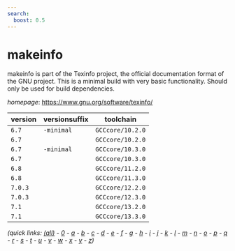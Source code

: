 ```yaml
---
search:
  boost: 0.5
---
```

# makeinfo

makeinfo is part of the Texinfo project, the official documentation format of the GNU project.  This is a minimal build with very basic functionality. Should only be used for build dependencies.

*homepage*: <https://www.gnu.org/software/texinfo/>

version | versionsuffix | toolchain
--------|---------------|----------
``6.7`` | ``-minimal`` | ``GCCcore/10.2.0``
``6.7`` |  | ``GCCcore/10.2.0``
``6.7`` | ``-minimal`` | ``GCCcore/10.3.0``
``6.7`` |  | ``GCCcore/10.3.0``
``6.8`` |  | ``GCCcore/11.2.0``
``6.8`` |  | ``GCCcore/11.3.0``
``7.0.3`` |  | ``GCCcore/12.2.0``
``7.0.3`` |  | ``GCCcore/12.3.0``
``7.1`` |  | ``GCCcore/13.2.0``
``7.1`` |  | ``GCCcore/13.3.0``


*(quick links: [(all)](../index.md) - [0](../0/index.md) - [a](../a/index.md) - [b](../b/index.md) - [c](../c/index.md) - [d](../d/index.md) - [e](../e/index.md) - [f](../f/index.md) - [g](../g/index.md) - [h](../h/index.md) - [i](../i/index.md) - [j](../j/index.md) - [k](../k/index.md) - [l](../l/index.md) - [m](../m/index.md) - [n](../n/index.md) - [o](../o/index.md) - [p](../p/index.md) - [q](../q/index.md) - [r](../r/index.md) - [s](../s/index.md) - [t](../t/index.md) - [u](../u/index.md) - [v](../v/index.md) - [w](../w/index.md) - [x](../x/index.md) - [y](../y/index.md) - [z](../z/index.md))*


